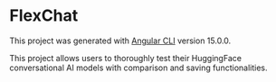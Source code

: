 # FlexChat

This project was generated with [Angular CLI](https://github.com/angular/angular-cli) version 15.0.0.

This project allows users to thoroughly test their HuggingFace conversational AI models with comparison and saving functionalities.